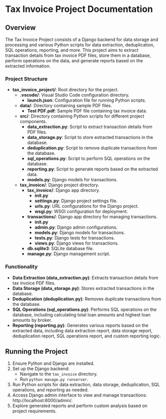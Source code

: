 # Tax Invoice Project Documentation

## Overview
The Tax Invoice Project consists of a Django backend for data storage and processing and various Python scripts for data extraction, deduplication, SQL operations, reporting, and more. This project aims to extract transaction details from tax invoice PDF files, store them in a database, perform operations on the data, and generate reports based on the extracted information.

### Project Structure
- **tax_invoice_project/**: Root directory for the project.
  - **.vscode/**: Visual Studio Code configuration directory.
    - **launch.json**: Configuration file for running Python scripts.
  - **data/**: Directory containing sample PDF files.
    - **Test PDF.pdf**: Sample PDF file containing tax invoice data.
  - **src/**: Directory containing Python scripts for different project components.
    - **data_extraction.py**: Script to extract transaction details from PDF files.
    - **data_storage.py**: Script to store extracted transactions in the database.
    - **deduplication.py**: Script to remove duplicate transactions from the database.
    - **sql_operations.py**: Script to perform SQL operations on the database.
    - **reporting.py**: Script to generate reports based on the extracted data.
    - **models.py**: Django models for transactions.
  - **tax_invoice/**: Django project directory.
    - **tax_invoice/**: Django app directory.
      - **__init__.py**
      - **settings.py**: Django project settings file.
      - **urls.py**: URL configurations for the Django project.
      - **wsgi.py**: WSGI configuration for deployment.
    - **transactions/**: Django app directory for managing transactions.
      - **__init__.py**
      - **admin.py**: Django admin configurations.
      - **models.py**: Django models for transactions.
      - **tests.py**: Django tests for transactions.
      - **views.py**: Django views for transactions.
    - **db.sqlite3**: SQLite database file.
    - **manage.py**: Django management script.

### Functionality
- **Data Extraction (data_extraction.py)**: Extracts transaction details from tax invoice PDF files.
- **Data Storage (data_storage.py)**: Stores extracted transactions in the database.
- **Deduplication (deduplication.py)**: Removes duplicate transactions from the database.
- **SQL Operations (sql_operations.py)**: Performs SQL operations on the database, including calculating total loan amounts and highest loan amounts by broker.
- **Reporting (reporting.py)**: Generates various reports based on the extracted data, including data extraction report, data storage report, deduplication report, SQL operations report, and custom reporting logic.

## Running the Project
1. Ensure Python and Django are installed.
2. Set up the Django backend:
   - Navigate to the `tax_invoice` directory.
   - Run `python manage.py runserver`.
3. Run Python scripts for data extraction, data storage, deduplication, SQL operations, and reporting as needed.
4. Access Django admin interface to view and manage transactions: http://localhost:8000/admin/.
5. Explore generated reports and perform custom analysis based on project requirements.
